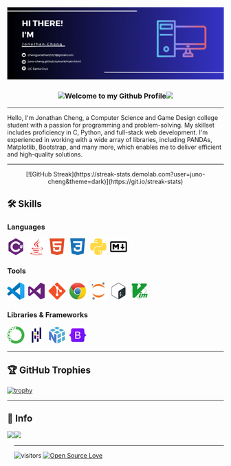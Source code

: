 <img src="image.png"></img>
---
### <p align="center"><img src="https://media.giphy.com/media/hvRJCLFzcasrR4ia7z/giphy.gif" width="5%">Welcome to my Github Profile<img src="https://media.giphy.com/media/hvRJCLFzcasrR4ia7z/giphy.gif" width="5%"></p>

---
Hello, I'm Jonathan Cheng, a Computer Science and Game Design college student with a passion for programming and problem-solving. My skillset includes proficiency in C, Python, and full-stack web development. I'm experienced in working with a wide array of libraries, including PANDAs, Matplotlib, Bootstrap, and many more, which enables me to deliver efficient and high-quality solutions.

---

<p align="center">
[![GitHub Streak](https://streak-stats.demolab.com?user=juno-cheng&theme=dark)](https://git.io/streak-stats)
<p>


## 🛠️ Skills

### Languages
<img src="https://raw.githubusercontent.com/devicons/devicon/master/icons/csharp/csharp-plain.svg" height="40" width="40" alt="C#" title="C#" />&nbsp;
<img src="https://raw.githubusercontent.com/devicons/devicon/master/icons/java/java-plain.svg" height="40" width="40" alt="Java" title="Java" />&nbsp;
<img src="https://raw.githubusercontent.com/devicons/devicon/master/icons/html5/html5-plain.svg" height="40" width="40" alt="HTML" title="HTML" />&nbsp;
<img src="https://raw.githubusercontent.com/devicons/devicon/master/icons/css3/css3-plain.svg" height="40" width="40" alt="CSS" title="CSS" />&nbsp;
<img src="https://raw.githubusercontent.com/devicons/devicon/master/icons/python/python-plain.svg" height="40" width="40" alt="Python" title="Python" />&nbsp;
<img src="https://raw.githubusercontent.com/devicons/devicon/master/icons/markdown/markdown-original.svg" height="40" width="40" alt="Markdown" title="Markdown" />&nbsp;

### Tools

<img src="https://raw.githubusercontent.com/devicons/devicon/master/icons/vscode/vscode-original.svg" height="40" width="40" alt="Visual Studio Code" title="Visual Studio Code" />&nbsp;
<img src="https://raw.githubusercontent.com/devicons/devicon/master/icons/visualstudio/visualstudio-plain.svg" height="40" width="40" alt="Visual Studio" title="Visual Studio" />&nbsp;
<img src="https://raw.githubusercontent.com/devicons/devicon/master/icons/git/git-original.svg" height="40" width="40" alt="Git" title="Git" />&nbsp;
<img src="https://raw.githubusercontent.com/devicons/devicon/master/icons/chrome/chrome-original.svg" height="40" width="40" alt="Chrome" title="Chrome" />&nbsp;
<img src="https://raw.githubusercontent.com/devicons/devicon/master/icons/jupyter/jupyter-original.svg" height="40" width="40" alt="Jupyter" title="Jupyter" />&nbsp;
<img src="https://raw.githubusercontent.com/devicons/devicon/master/icons/bash/bash-original.svg" height="40" width="40" alt="Bash" title="Bash" />&nbsp;
<img src="https://raw.githubusercontent.com/devicons/devicon/master/icons/vim/vim-plain.svg" height="40" width="40" alt="Vim" title="Vim" />&nbsp;

### Libraries & Frameworks

<img src="https://raw.githubusercontent.com/devicons/devicon/master/icons/anaconda/anaconda-original.svg" height="40" width="40" alt="Anaconda" title="Anaconda" />&nbsp;
<img src="https://raw.githubusercontent.com/devicons/devicon/master/icons/pandas/pandas-original.svg" height="40" width="40" alt="Pandas" title="Pandas" />&nbsp;
<img src="https://raw.githubusercontent.com/devicons/devicon/master/icons/numpy/numpy-original.svg" height="40" width="40" alt="NumPy" title="NumPy" />&nbsp;
<img src="https://raw.githubusercontent.com/devicons/devicon/master/icons/bootstrap/bootstrap-original.svg" height="40" width="40" alt="Bootstrap" title="Bootstrap" />&nbsp;

---

## 🏆 GitHub Trophies

[![trophy](https://github-trophies-seven.vercel.app/?username=juno-cheng&row=1&column=8&theme=onedark)](https://github.com/ryo-ma/github-profile-trophy)

---
## 🔗 Info 


<div>
  <img height="170" align="left" src="https://github-readme-stats.vercel.app/api?username=juno-cheng&count_private=true&include_all_commits=true" />
  <img src="https://github-readme-stats.vercel.app/api/top-langs/?username=juno-cheng&count_private=true&layout=compact" />
</div>


---

![visitors](https://visitor-badge.laobi.icu/badge?page_id=juno-cheng.juno-cheng)
[![Open Source Love](https://badges.frapsoft.com/os/v1/open-source.svg?v=102)](https://github.com/ellerbrock/open-source-badge/)



